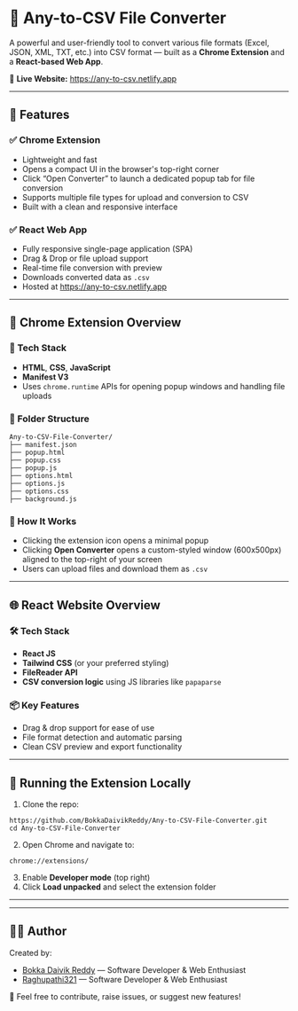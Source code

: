 <h1>📂 Any-to-CSV File Converter</h1>

<p>
  A powerful and user-friendly tool to convert various file formats (Excel, JSON, XML, TXT, etc.) into CSV format — built as a <strong>Chrome Extension</strong> and a <strong>React-based Web App</strong>.
</p>

<p>🔗 <strong>Live Website:</strong> <a href="https://any-to-csv.netlify.app" target="_blank">https://any-to-csv.netlify.app</a></p>

<hr>

<h2>🚀 Features</h2>

<h3>✅ Chrome Extension</h3>
<ul>
  <li>Lightweight and fast</li>
  <li>Opens a compact UI in the browser's top-right corner</li>
  <li>Click “Open Converter” to launch a dedicated popup tab for file conversion</li>
  <li>Supports multiple file types for upload and conversion to CSV</li>
  <li>Built with a clean and responsive interface</li>
</ul>

<h3>✅ React Web App</h3>
<ul>
  <li>Fully responsive single-page application (SPA)</li>
  <li>Drag & Drop or file upload support</li>
  <li>Real-time file conversion with preview</li>
  <li>Downloads converted data as <code>.csv</code></li>
  <li>Hosted at <a href="https://any-to-csv.netlify.app" target="_blank">https://any-to-csv.netlify.app</a></li>
</ul>

<hr>

<h2>🧩 Chrome Extension Overview</h2>

<h3>🔧 Tech Stack</h3>
<ul>
  <li><strong>HTML</strong>, <strong>CSS</strong>, <strong>JavaScript</strong></li>
  <li><strong>Manifest V3</strong></li>
  <li>Uses <code>chrome.runtime</code> APIs for opening popup windows and handling file uploads</li>
</ul>

<h3>📂 Folder Structure</h3>
<pre><code>Any-to-CSV-File-Converter/
├── manifest.json
├── popup.html
├── popup.css
├── popup.js
├── options.html
├── options.js
├── options.css
├── background.js
</code></pre>

<h3>🔄 How It Works</h3>
<ul>
  <li>Clicking the extension icon opens a minimal popup</li>
  <li>Clicking <strong>Open Converter</strong> opens a custom-styled window (600x500px) aligned to the top-right of your screen</li>
  <li>Users can upload files and download them as <code>.csv</code></li>
</ul>

<hr>

<h2>🌐 React Website Overview</h2>

<h3>🛠 Tech Stack</h3>
<ul>
  <li><strong>React JS</strong></li>
  <li><strong>Tailwind CSS</strong> (or your preferred styling)</li>
  <li><strong>FileReader API</strong></li>
  <li><strong>CSV conversion logic</strong> using JS libraries like <code>papaparse</code></li>
</ul>

<h3>📦 Key Features</h3>
<ul>
  <li>Drag & drop support for ease of use</li>
  <li>File format detection and automatic parsing</li>
  <li>Clean CSV preview and export functionality</li>
</ul>

<hr>

<h2>🧪 Running the Extension Locally</h2>

<ol>
  <li>Clone the repo:</li>
</ol>

<pre><code>https://github.com/BokkaDaivikReddy/Any-to-CSV-File-Converter.git
cd Any-to-CSV-File-Converter
</code></pre>

<ol start="2">
  <li>Open Chrome and navigate to:</li>
</ol>

<pre><code>chrome://extensions/</code></pre>

<ol start="3">
  <li>Enable <strong>Developer mode</strong> (top right)</li>
  <li>Click <strong>Load unpacked</strong> and select the extension folder</li>
</ol>

<hr>


<hr>

<h2>👨‍💻 Author</h2>

<p>Created by:</p>

<ul>
  <li><a href="https://github.com/BokkaDaivikReddy" target="_blank">Bokka Daivik Reddy</a> — Software Developer & Web Enthusiast</li>
  <li><a href="https://github.com/raghupathi321" target="_blank">Raghupathi321</a> — Software Developer & Web Enthusiast</li>
</ul>

<p>📩 Feel free to contribute, raise issues, or suggest new features!</p>

</body>
</html>
